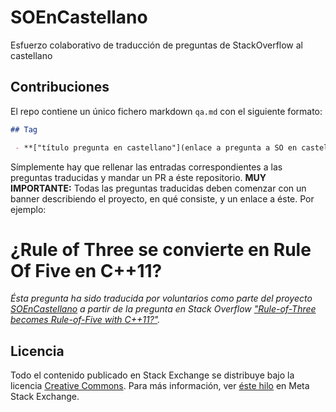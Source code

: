 # SOEnCastellano
Esfuerzo colaborativo de traducción de preguntas de StackOverflow al castellano

## Contribuciones

El repo contiene un único fichero markdown `qa.md` con el siguiente formato:

``` markdown
## Tag

 - **["título pregunta en castellano"](enlace a pregunta a SO en castellano)**: ["Título pregunta original"](link a pregunta original)
```

Símplemente hay que rellenar las entradas correspondientes a las preguntas traducidas y mandar un PR a éste repositorio. **MUY IMPORTANTE:** Todas las preguntas traducidas deben comenzar con un banner describiendo el proyecto, en qué consiste, y un enlace a éste. Por ejemplo:

  # ¿Rule of Three se convierte en Rule Of Five en C++11?

  *Ésta pregunta ha sido traducida por voluntarios como parte del proyecto [*SOEnCastellano*](https://github.com/Manu343726/SOEnCastellano/) a partir de la pregunta en Stack Overflow [*"Rule-of-Three becomes Rule-of-Five with C++11?"*](http://stackoverflow.com/questions/4782757/rule-of-three-becomes-rule-of-five-with-c11).*

## Licencia

Todo el contenido publicado en Stack Exchange se distribuye bajo la licencia [Creative Commons](http://creativecommons.org/licenses/by-sa/3.0/). Para más información, ver [éste hilo](http://meta.stackexchange.com/questions/12527/do-i-have-to-worry-about-copyright-issues-for-code-posted-on-stack-overflow) en Meta Stack Exchange.
